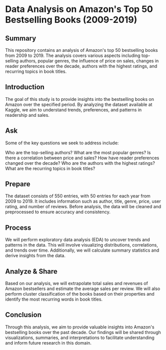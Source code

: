 # Data Analysis on Amazon's Top 50 Bestselling Books (2009-2019)
## Summary
This repository contains an analysis of Amazon's top 50 bestselling books from 2009 to 2019. The analysis covers various aspects including top-selling authors, popular genres, the influence of price on sales, changes in reader preferences over the decade, authors with the highest ratings, and recurring topics in book titles.

## Introduction
The goal of this study is to provide insights into the bestselling books on Amazon over the specified period. By analyzing the dataset available at Kaggle, we aim to understand trends, preferences, and patterns in readership and sales.

## Ask
Some of the key questions we seek to address include:

Who are the top-selling authors?
What are the most popular genres?
Is there a correlation between price and sales?
How have reader preferences changed over the decade?
Who are the authors with the highest ratings?
What are the recurring topics in book titles?

## Prepare
The dataset consists of 550 entries, with 50 entries for each year from 2009 to 2019. It includes information such as author, title, genre, price, user rating, and number of reviews. Before analysis, the data will be cleaned and preprocessed to ensure accuracy and consistency.

## Process
We will perform exploratory data analysis (EDA) to uncover trends and patterns in the data. This will involve visualizing distributions, correlations, and trends over time. Additionally, we will calculate summary statistics and derive insights from the data.

## Analyze & Share
Based on our analysis, we will extrapolate total sales and revenues of Amazon bestsellers and estimate the average sales per review. We will also perform cluster classification of the books based on their properties and identify the most recurring words in book titles.

## Conclusion
Through this analysis, we aim to provide valuable insights into Amazon's bestselling books over the past decade. Our findings will be shared through visualizations, summaries, and interpretations to facilitate understanding and inform future research in this domain.
